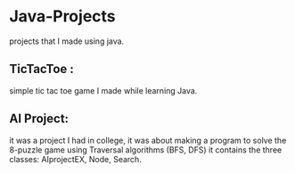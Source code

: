 # Java-Projects
projects that I made using java.

## TicTacToe :
simple tic tac toe game I made while learning Java.

## AI Project:
it was a project I had in college, it was about making a program to solve the 8-puzzle game using Traversal algorithms (BFS, DFS)
it contains the three classes: AIprojectEX, Node, Search.
